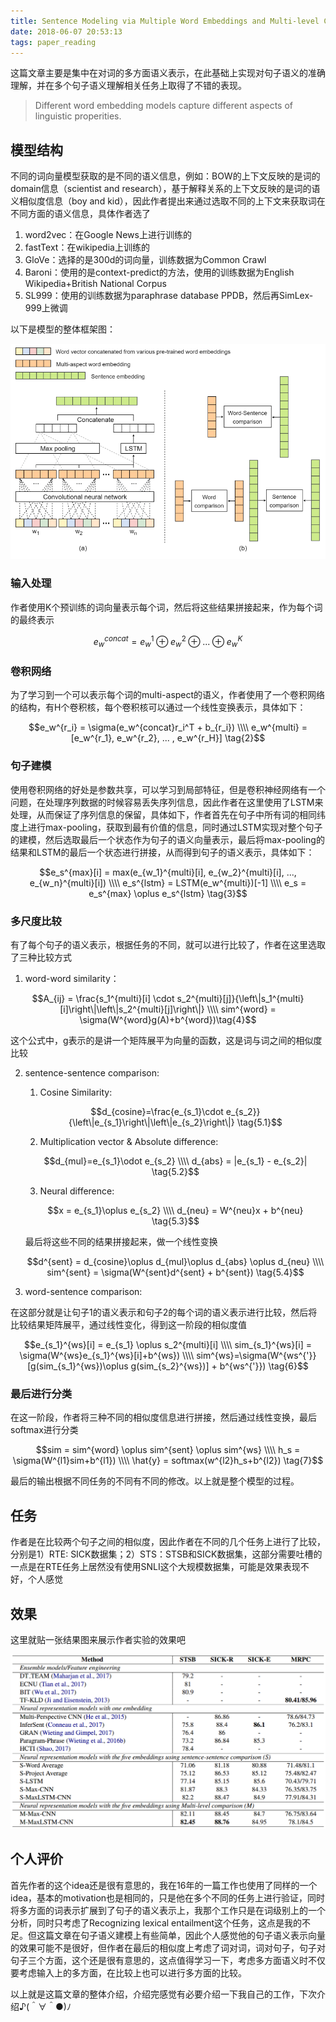 ```yaml
---
title: Sentence Modeling via Multiple Word Embeddings and Multi-level Comparison for Semantic Textual Similarity
date: 2018-06-07 20:53:13
tags: paper_reading
---
```


这篇文章主要是集中在对词的多方面语义表示，在此基础上实现对句子语义的准确理解，并在多个句子语义理解相关任务上取得了不错的表现。

> Different word embedding models capture different aspects of linguistic properities.

## 模型结构

不同的词向量模型获取的是不同的语义信息，例如：BOW的上下文反映的是词的domain信息（scientist and research），基于解释关系的上下文反映的是词的语义相似度信息（boy and kid），因此作者提出来通过选取不同的上下文来获取词在不同方面的语义信息，具体作者选了

1. word2vec：在Google News上进行训练的
2. fastText：在wikipedia上训练的
3. GloVe：选择的是300d的词向量，训练数据为Common Crawl
4. Baroni：使用的是context-predict的方法，使用的训练数据为English Wikipedia+British National Corpus
5. SL999：使用的训练数据为paraphrase database PPDB，然后再SimLex-999上微调

以下是模型的整体框架图：

![model-structure](paper-20180607/2018-06-07-1.png)

### 输入处理

作者使用K个预训练的词向量表示每个词，然后将这些结果拼接起来，作为每个词的最终表示

$$e_w^{concat} = e_w^1\oplus e_w^2 \oplus ... \oplus e_w^K \tag{1}$$

### 卷积网络

为了学习到一个可以表示每个词的multi-aspect的语义，作者使用了一个卷积网络的结构，有H个卷积核，每个卷积核可以通过一个线性变换表示，具体如下：

$$e_w^{r_i} = \sigma(e_w^{concat}r_i^T + b_{r_i}) \\\\ e_w^{multi} = [e_w^{r_1}, e_w^{r_2}, ... , e_w^{r_H}] \tag{2}$$

### 句子建模

使用卷积网络的好处是参数共享，可以学习到局部特征，但是卷积神经网络有一个问题，在处理序列数据的时候容易丢失序列信息，因此作者在这里使用了LSTM来处理，从而保证了序列信息的保留，具体如下，作者首先在句子中所有词的相同纬度上进行max-pooling，获取到最有价值的信息，同时通过LSTM实现对整个句子的建模，然后选取最后一个状态作为句子的语义向量表示，最后将max-pooling的结果和LSTM的最后一个状态进行拼接，从而得到句子的语义表示，具体如下：

$$e_s^{max}[i] = max(e_{w_1}^{multi}[i], e_{w_2}^{multi}[i], ..., e_{w_n}^{multi}[i]) \\\\ e_s^{lstm} = LSTM(e_w^{multi})[-1] \\\\ e_s = e_s^{max} \oplus e_s^{lstm} \tag{3}$$

### 多尺度比较

有了每个句子的语义表示，根据任务的不同，就可以进行比较了，作者在这里选取了三种比较方式

1. word-word similarity：

$$A_{ij} = \frac{s_1^{multi}[i] \cdot s_2^{multi}[j]}{\left\|s_1^{multi}[i]\right\|\left\|s_2^{multi}[j]\right\|} \\\\ sim^{word} =  \sigma(W^{word}g(A)+b^{word})\tag{4}$$

这个公式中，g表示的是讲一个矩阵展平为向量的函数，这是词与词之间的相似度比较

2. sentence-sentence comparison:

   1. Cosine Similarity:

   $$d_{cosine}=\frac{e_{s_1}\cdot e_{s_2}}{\left\|e_{s_1}\right\|\left\|e_{s_2}\right\|} \tag{5.1}$$

   2. Multiplication vector & Absolute difference:

   $$d_{mul}=e_{s_1}\odot e_{s_2} \\\\ d_{abs} = |e_{s_1} - e_{s_2}| \tag{5.2}$$

   3. Neural difference:

   $$x = e_{s_1}\oplus e_{s_2} \\\\ d_{neu} = W^{neu}x + b^{neu} \tag{5.3}$$

   最后将这些不同的结果拼接起来，做一个线性变换

   $$d^{sent} = d_{cosine}\oplus d_{mul}\oplus d_{abs} \oplus d_{neu} \\\\ sim^{sent} = \sigma(W^{sent}d^{sent} + b^{sent}) \tag{5.4}$$

3. word-sentence comparison:

在这部分就是让句子1的语义表示和句子2的每个词的语义表示进行比较，然后将比较结果矩阵展平，通过线性变化，得到这一阶段的相似度值

$$e_{s_1}^{ws}[i] = e_{s_1} \oplus s_2^{multi}[i] \\\\ sim_{s_1}^{ws}[i] = \sigma(W^{ws}e_{s_1}^{ws}[i]+b^{ws}) \\\\ sim^{ws}=\sigma(W^{ws^{'}}[g(sim_{s_1}^{ws})\oplus g(sim_{s_2}^{ws})] + b^{ws^{'}}) \tag{6}$$

### 最后进行分类

在这一阶段，作者将三种不同的相似度信息进行拼接，然后通过线性变换，最后softmax进行分类

$$sim = sim^{word} \oplus sim^{sent} \oplus sim^{ws} \\\\ h_s = \sigma(W^{l1}sim+b^{l1}) \\\\ \hat{y} = softmax(w^{l2}h_s+b^{l2}) \tag{7}$$

最后的输出根据不同任务的不同有不同的修改。以上就是整个模型的过程。

## 任务

作者是在比较两个句子之间的相似度，因此作者在不同的几个任务上进行了比较，分别是1）RTE: SICK数据集；2）STS：STSB和SICK数据集，这部分需要吐槽的一点是在RTE任务上居然没有使用SNLI这个大规模数据集，可能是效果表现不好，个人感觉

## 效果

这里就贴一张结果图来展示作者实验的效果吧

![results](paper-20180607/2018-06-07-2.png)

## 个人评价

首先作者的这个idea还是很有意思的，我在16年的一篇工作也使用了同样的一个idea，基本的motivation也是相同的，只是他在多个不同的任务上进行验证，同时将多方面的词表示扩展到了句子的语义表示上，我那个工作只是在词级别上的一个分析，同时只考虑了Recognizing lexical entailment这个任务，这点是我的不足。但这篇文章在句子语义建模上有些简单，因此个人感觉他的句子语义表示向量的效果可能不是很好，但作者在最后的相似度上考虑了词对词，词对句子，句子对句子三个方面，这个还是很有意思的，这点值得学习一下，考虑多方面语义时不仅要考虑输入上的多方面，在比较上也可以进行多方面的比较。

以上就是这篇文章的整体介绍，介绍完感觉有必要介绍一下我自己的工作，下次介绍♪(＾∀＾●)ﾉ